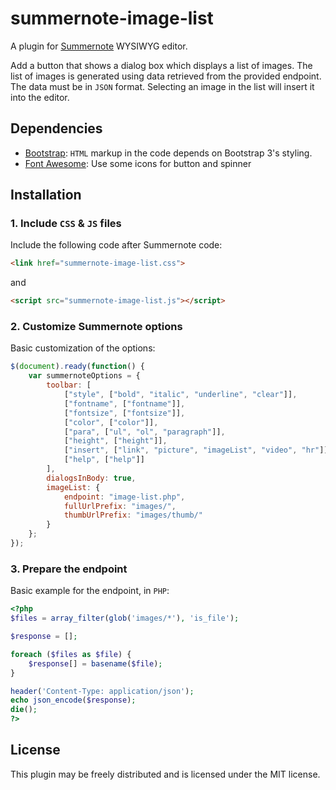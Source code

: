 # summernote-image-list

A plugin for [Summernote](https://github.com/summernote/summernote/) WYSIWYG editor.

Add a button that shows a dialog box which displays a list of images.
The list of images is generated using data retrieved from the provided endpoint.
The data must be in `JSON` format.
Selecting an image in the list will insert it into the editor.

## Dependencies
- [Bootstrap](http://getbootstrap.com/): `HTML` markup in the code depends on Bootstrap 3's styling.
- [Font Awesome](http://fontawesome.io/): Use some icons for button and spinner


## Installation

### 1. Include `CSS` & `JS` files

Include the following code after Summernote code:
```html
<link href="summernote-image-list.css">
```

and

```html
<script src="summernote-image-list.js"></script>
```

### 2. Customize Summernote options

Basic customization of the options:

```javascript
$(document).ready(function() {
	var summernoteOptions = {
		toolbar: [
			["style", ["bold", "italic", "underline", "clear"]],
			["fontname", ["fontname"]],
			["fontsize", ["fontsize"]],
			["color", ["color"]],
			["para", ["ul", "ol", "paragraph"]],
			["height", ["height"]],
			["insert", ["link", "picture", "imageList", "video", "hr"]],
			["help", ["help"]]
		],
		dialogsInBody: true,
		imageList: {
			endpoint: "image-list.php",
			fullUrlPrefix: "images/",
			thumbUrlPrefix: "images/thumb/"
		}
	};
});
```

### 3. Prepare the endpoint

Basic example for the endpoint, in `PHP`:

```php
<?php
$files = array_filter(glob('images/*'), 'is_file');

$response = [];

foreach ($files as $file) {
	$response[] = basename($file);
}

header('Content-Type: application/json');
echo json_encode($response);
die();
?>
```

## License

This plugin may be freely distributed and is licensed under the MIT license.